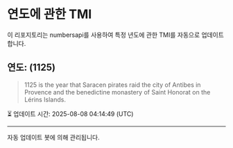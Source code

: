
# 연도에 관한 TMI

이 리포지토리는 numbersapi를 사용하여 특정 년도에 관한 TMI를 자동으로 업데이트합니다.

## 연도: (1125)
> 1125 is the year that Saracen pirates raid the city of Antibes in Provence and the benedictine monastery of Saint Honorat on the Lérins Islands.

⏳ 업데이트 시간: 2025-08-08 04:14:49 (UTC)

---
자동 업데이트 봇에 의해 관리됩니다.
